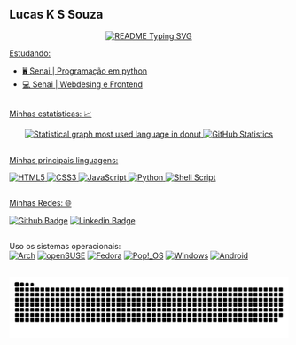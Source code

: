 ## Lucas K S Souza
<p align="center">
  <a href="https://git.io/typing-svg">
  <img src="https://readme-typing-svg.demolab.com/?&center=true&vCenter=true&pause=750&lines=Bem-vindos+Devs!👋;Amo+aprender+🤓;Aprendamos+juntos+🙂" alt="README Typing SVG">
</p>

Estudando: <br>
 - 🖥️ Senai | Programação em python <br>
 - 💻 Senai | Webdesing e Frontend  <br>

##

Minhas estatísticas: 📈

<div align="center">
  <a href="https://github.com/ls1w/">
  <img width="320em" src="https://github-readme-stats.vercel.app/api/top-langs/?username=ls1w&theme=transparent&layout=donut" alt="Statistical graph most used language in donut"/>
  <img width="470em" src="https://github-readme-stats.vercel.app/api?username=ls1w&show_icons=true&theme=transparent" alt="GitHub Statistics"/>
</div>

##


Minhas principais linguagens:

 ![HTML5](https://img.shields.io/badge/html5-%23E34F26.svg?style=flat&logo=html5&logoColor=white) 
 ![CSS3](https://img.shields.io/badge/css3-%231572B6.svg?style=flat&logo=css3&logoColor=white) 
 ![JavaScript](https://img.shields.io/badge/javascript-%23323330.svg?style=flat&logo=javascript&logoColor=%23F7DF1E)
 ![Python](https://img.shields.io/badge/python-3670A0?style=flat&logo=python&logoColor=ffdd54)
 ![Shell Script](https://img.shields.io/badge/shell_script-%23121011.svg?style=flat&logo=gnu-bash&logoColor=white)

##
 
Minhas Redes: 🌐

[![Github Badge](https://img.shields.io/badge/-Github-000?style=flat&logo=Github&logoColor=white&link=https://github.com/ls1w)](https://github.com/ls1w)
[![Linkedin Badge](https://img.shields.io/badge/-LinkedIn-blue?style=flat&logo=Linkedin&logoColor=white&link=https://www.linkedin.com/in/ls1w/)](https://www.linkedin.com/in/ls1w/)

##

Uso os sistemas operacionais: <br>
[![Arch](https://img.shields.io/badge/Arch%20Linux-1793D1?logo=arch-linux&logoColor=fff&style=flat)](https://archlinux.org/)
[![openSUSE](https://img.shields.io/badge/openSUSE-%2364B345?style=flat&logo=openSUSE&logoColor=white&link=https://www.opensuse.org/)](https://www.opensuse.org/)
[![Fedora](https://img.shields.io/badge/Fedora-294172?style=flat&logo=fedora&logoColor=white)](https://www.fedoraproject.org/)
[![Pop!\_OS](https://img.shields.io/badge/Pop!_OS-48B9C7?style=flat&logo=Pop!_OS&logoColor=white)](https://pop.system76.com/)
[![Windows](https://img.shields.io/badge/Windows-0078D6?style=flat&logo=windows&logoColor=white)](https://www.microsoft.com/pt-br/windows/)
[![Android](https://img.shields.io/badge/Android-3DDC84?style=flat&logo=android&logoColor=white)](https://www.android.com/)

##

<picture>
  <source media="(prefers-color-scheme: dark)" srcset="https://raw.githubusercontent.com/ls1w/ls1w/output/github-contribution-grid-snake-dark.svg">
  <source media="(prefers-color-scheme: light)" srcset="https://raw.githubusercontent.com/ls1w/ls1w/output/github-contribution-grid-snake.svg">
  <img alt="github contribution grid snake animation" src="https://raw.githubusercontent.com/ls1w/ls1w/output/github-contribution-grid-snake.svg">
</picture>
